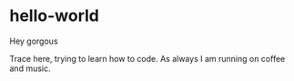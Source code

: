 # hello-world

Hey gorgous

Trace here, trying to learn how to code. 
As always I am running on coffee and music. 
